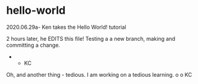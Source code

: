 # hello-world
2020.06.29a- Ken takes the Hello World! tutorial

2 hours later, he EDITS this file!  Testing a a new branch, making and committing a change.
- - KC

Oh, and another thing - tedious.  I am working on a tedious learning.
o o KC
